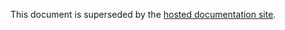 This document is superseded by the [hosted documentation site](https://matrix-org.github.io/matrix-appservice-irc/latest/index.html).
